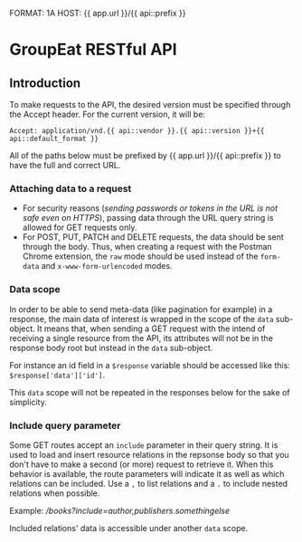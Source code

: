 FORMAT: 1A
HOST: {{ app.url }}/{{ api::prefix }}

# GroupEat RESTful API

## Introduction

To make requests to the API, the desired version must be specified through the Accept header. For the current version, it will be:

```http
Accept: application/vnd.{{ api::vendor }}.{{ api::version }}+{{ api::default_format }}
```

All of the paths below must be prefixed by {{ app.url }}/{{ api::prefix }} to have the full and correct URL.

### Attaching data to a request

 - For security reasons (_sending passwords or tokens in the URL is not safe even on HTTPS_), passing data through the URL query string is allowed for GET requests only.
 - For POST, PUT, PATCH and DELETE requests, the data should be sent through the body. Thus, when creating a request with the Postman Chrome extension, the `raw` mode should be used instead of the `form-data` and `x-www-form-urlencoded` modes.

### Data scope

In order to be able to send meta-data (like pagination for example) in a response, the main data of interest is wrapped in the scope of the `data` sub-object. It means that, when sending a GET request with the intend of receiving a single resource from the API, its attributes will not be in the response body root but instead in the `data` sub-object.

For instance an id field in a `$response` variable should be accessed like this: `$response['data']['id']`.

This `data` scope will not be repeated in the responses below for the sake of simplicity.

### Include query parameter

Some GET routes accept an `include` parameter in their query string. It is used to load and insert resource relations in the repsonse body so that you don't have to make a second (or more) request to retrieve it. When this behavior is available, the route parameters will indicate it as well as which relations can be included. Use a `,` to list relations and a `.` to include nested relations when possible.

Example: _/books?include=author,publishers.somethingelse_

Included relations' data is accessible under another `data` scope.

